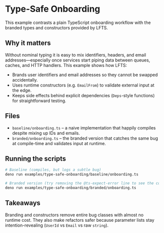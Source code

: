 # Type-Safe Onboarding

This example contrasts a plain TypeScript onboarding workflow with the branded types and
constructors provided by LFTS.

## Why it matters

Without nominal typing it is easy to mix identifiers, headers, and email addresses—especially once
services start piping data between queues, caches, and HTTP handlers. This example shows how LFTS:

- Brands user identifiers and email addresses so they cannot be swapped accidentally.
- Uses runtime constructors (e.g. `EmailFrom`) to validate external input at the edge.
- Keeps side effects behind explicit dependencies (`Deps`-style functions) for straightforward
  testing.

## Files

- `baseline/onboarding.ts` – a naive implementation that happily compiles despite mixing up IDs and
  emails.
- `branded/onboarding.ts` – the branded version that catches the same bug at compile-time and
  validates input at runtime.

## Running the scripts

```bash
# Baseline (compiles, but logs a subtle bug)
deno run examples/type-safe-onboarding/baseline/onboarding.ts

# Branded version (try removing the @ts-expect-error line to see the compiler failure)
deno run examples/type-safe-onboarding/branded/onboarding.ts
```

## Takeaways

Branding and constructors remove entire bug classes with almost no runtime cost. They also make
refactors safer because parameter lists stay intention-revealing (`UserId` vs `Email` vs raw
`string`).
